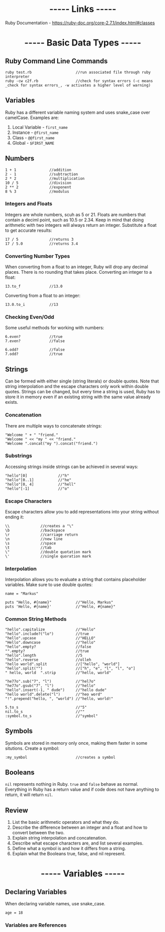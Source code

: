 <h1 align=center>----- Links -----</h1>

Ruby Documentation - https://ruby-doc.org/core-2.7.1/index.html#classes

<h1 align=center>----- Basic Data Types -----</h1>

## Ruby Command Line Commands

    ruby test.rb                    //run associated file through ruby interpreter
    ruby -cw c2f.rb                 //check for syntax errors (-c means _check for syntax errors_, -w activates a higher level of warning)
## Variables
Ruby has a different variable naming system and uses snake_case over camelCase. Examples are:
1. Local Variable - ```first_name```
2. Instance - ```@first_name```
3. Class - ```@@first_name```
4. Global - ```$FIRST_NAME```

## Numbers

    1 + 1               //addition
    2 - 1               //subtraction
    2 * 2               //multiplication
    10 / 5              //division
    2 ** 2              //exponent
    8 % 3               //modulus

### Integers and Floats
Integers are whole numbers, scuh as 5 or 21. Floats are numbers that contain a deciml point, such as 10.5 or 2.34. Keep in mind that doing arithmetic with two integers will always return an integer. Substitute a float to get accurate results:

    17 / 5              //returns 3
    17 / 5.0            //returns 3.4

### Converting Number Types
When converting from a float to an integer, Ruby will drop any decimal places. There is no rounding that takes place. Converting an integer to a float:

    13.to_f             //13.0

Converting from a float to an integer:

    13.0.to_i           //13

### Checking Even/Odd
Some useful methods for working with numbers:

    6.even?             //true
    7.even?             //false

    6.odd?              //false
    7.odd?              //true

## Strings
Can be formed with either single (string literals) or double quotes. Note that string interpolation and the escape characters only work within double quotes. Strings can be changed, but every time a string is used, Ruby has to store it in memory even if an existing string with the same value already exists. 

### Concatenation
There are multiple ways to concatenate strings:

    "Welcome " + " "friend."
    "Welcome " << "my " << "friend."
    "Welcome ".concat("my ").concat("friend.")

### Substrings
Accessing strings inside strings can be achieved in several ways:

    "hello"[0]              //"h"
    "hello"[0..1]           //"he"
    "hello"[0, 4]           //"hell"
    "hello"[-1]             //"o"
    
### Escape Characters
Escape characters allow you to add representations into your string without ending it:

    \\              //creates a "\"
    \b              //backspace
    \r              //carriage return
    \n              //new line
    \s              //space
    \t              //tab
    \"              //double quotation mark
    \'              //single quoration mark
    
### Interpolation
Interpolation allows you to evaluate a string that contains placeholder variables. Make sure to use double quotes:

    name = "Markus"
    
    puts "Hello, #{name}"           //"Hello, Markus"
    puts 'Hello, #{name}'           //"Hello, #{name}"

### Common String Methods

    "hello".capitalize              //"Hello"
    "hello".include?("lo")          //true
    "hello".upcase                  //"HELLO"
    "Hello".downcase                //"hello"
    "hello".empty?                  //false
    "".empty?                       //true
    "hello".length                  //5
    "hello".reverse                 //olleh
    "hello world".split             //["hello", "world"]
    "hello".split("")               //["h", "e", "l", "l", "o"]
    " hello, world  ".strip         //"hello, world"
    
    "he77o".sub("7", "l")           //"hel7o"
    "he77o".gsub("7", "l")          //"hello"
    "hello".insert(-1, " dude")     //"hello dude"
    "hello world".delete("l")       //"heo word"
    "!".prepend("hello, ", "world") //"hello, world!"
    
    5.to_s                          //"5"
    nil.to_s                        //""
    :symbol.to_s                    //"symbol"

## Symbols
Symbols are stored in memory only once, making them faster in some situtions. Create a symbol:

    :my_symbol                      //creates a symbol
    
## Booleans
```nil``` represents nothing in Ruby. ```true``` and ```false``` behave as normal. Everything in Ruby has a return value and if code does not have anything to return, it will return ```nil```.

## Review
1. List the basic arithmetic operators and what they do.
2. Describe the difference between an integer and a float and how to convert between the two.
3. Explain string interpolation and concatenation.
4. Describe what escape characters are, and list several examples.
5. Define what a symbol is and how it differs from a string.
6. Explain what the Booleans true, false, and nil represent.

<h1 align=center>----- Variables -----</h1>

## Declaring Variables
When declaring variable names, use snake_case. 

    age = 18

### Variables are References
































